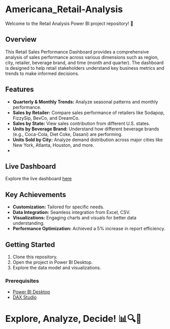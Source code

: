 # Americana_Retail-Analysis
Welcome to the Retail Analysis Power BI project repository! 🚀

## Overview
This Retail Sales Performance Dashboard provides a comprehensive analysis of sales performance across various dimensions such as region, city, retailer, beverage brand, and time (month and quarter). The dashboard is designed to help retail stakeholders understand key business metrics and trends to make informed decisions.

## Features
- **Quarterly & Monthly Trends:** Analyze seasonal patterns and monthly performance.
- **Sales by Retailer:** Compare sales performance of retailers like Sodapop, FizzySip, BevCo, and DreamCo.
- **Sales by State:**  View sales contribution from different U.S. states.
- **Units by Beverage Brand:** Understand how different beverage brands (e.g., Coca-Cola, Diet Coke, Dasani) are performing.
- **Units Sold by City:** Analyze demand distribution across major cities like New York, Atlanta, Houston, and more.
- 
## Live Dashboard
Explore the live dashboard [here](https://app.powerbi.com/groups/9f336f9f-c1a7-4a34-810b-e39585b7314f/reports/6384fa3d-0b12-4152-97dd-88029319de84/51c03f88febbb7f55cda?experience=power-bi)

## Key Achievements
- **Customization:** Tailored for specific needs.
- **Data Integration:** Seamless integration from Excel, CSV.
- **Visualizations:** Engaging charts and visuals for better data understanding.
- **Performance Optimization:** Achieved a 5% increase in report efficiency.

## Getting Started
1. Clone this repository.
2. Open the project in Power BI Desktop.
3. Explore the data model and visualizations.

### Prerequisites
- [Power BI Desktop](https://powerbi.microsoft.com/desktop/)
- [DAX Studio](https://daxstudio.org/)

# Explore, Analyze, Decide! 📊🔍🚀
